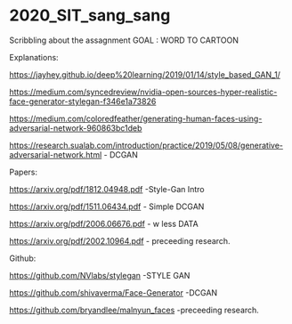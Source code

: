 # 2020_SIT_sang_sang
Scribbling about the assagnment
GOAL : WORD TO CARTOON


Explanations:

https://jayhey.github.io/deep%20learning/2019/01/14/style_based_GAN_1/

https://medium.com/syncedreview/nvidia-open-sources-hyper-realistic-face-generator-stylegan-f346e1a73826 

https://medium.com/coloredfeather/generating-human-faces-using-adversarial-network-960863bc1deb 

https://research.sualab.com/introduction/practice/2019/05/08/generative-adversarial-network.html - DCGAN 



Papers:

https://arxiv.org/pdf/1812.04948.pdf -Style-Gan Intro

https://arxiv.org/pdf/1511.06434.pdf - Simple DCGAN

https://arxiv.org/pdf/2006.06676.pdf - w less DATA

https://arxiv.org/pdf/2002.10964.pdf - preceeding research.




Github: 

https://github.com/NVlabs/stylegan -STYLE GAN

https://github.com/shivaverma/Face-Generator -DCGAN

https://github.com/bryandlee/malnyun_faces -preceeding research.





